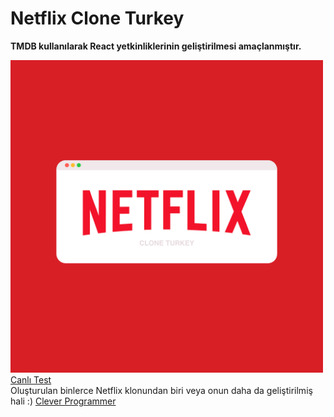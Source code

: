# Netflix Clone Turkey
**TMDB kullanılarak React yetkinliklerinin geliştirilmesi amaçlanmıştır.**


<img src="https://github.com/fikretsefa/netflix-clone-turkey/blob/main/netflix.png" width="500">

<br>
<a target="_blank" href="https://netflix-clone-turkey.web.app/">Canlı Test</a>


<br>
Oluşturulan binlerce Netflix klonundan biri veya onun daha da geliştirilmiş hali :)
<a target="_blank" href="https://www.youtube.com/watch?v=XtMThy8QKqU">Clever Programmer</a>
